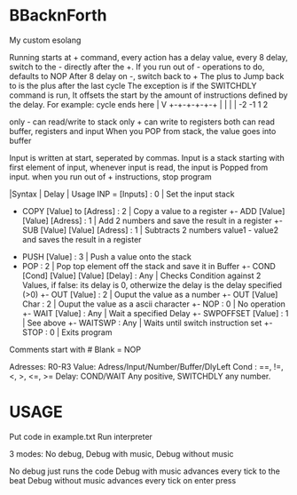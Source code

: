 # BBacknForth
My custom esolang

Running starts at + command, every action has a delay value, every 8 delay, switch to the - directly after the +.
If you run out of - operations to do, defaults to NOP
After 8 delay on -, switch back to +
The plus to Jump back to is the plus after the last cycle
The exception is if the SWITCHDLY command is run, It offsets the start by the amount of instructions defined by the delay.
For example:
cycle ends here
	    |
      V
+-+-+-+-+-+
  | |   | |
 -2 -1  1 2


only - can read/write to stack
only + can write to registers
both can read buffer, registers and input
When you POP from stack, the value goes into buffer

Input is written at start, seperated by commas. Input is a stack starting with first element of input, whenever input is read, the input is Popped from input.
when you run out of + instructions, stop program


  |Syntax                               | Delay | Usage
   INP = [Inputs]                       : 0     | Set the input stack
+  COPY [Value] to [Adress]             : 2     | Copy a value to a register
+- ADD [Value] [Value] [Adress]         : 1     | Add 2 numbers and save the result in a register
+- SUB [Value] [Value] [Adress]         : 1     | Subtracts 2 numbers value1 - value2 and saves the result in a register
-  PUSH [Value]                         : 3     | Push a value onto the stack
-  POP                                  : 2     | Pop top element off the stack and save it in Buffer
+- COND [Cond] [Value] [Value] [Delay]  : Any   | Checks Condition against 2 Values, if false: its delay is 0, otherwize the delay is the delay specified (>0)
+- OUT [Value]                          : 2     | Ouput the value as a number
+- OUT [Value] Char                     : 2     | Ouput the value as a ascii character
+- NOP                                  : 0     | No operation 
+- WAIT [Value]                         : Any   | Wait a specified Delay
+- SWPOFFSET [Value]                    : 1     | See above
+- WAITSWP                              : Any   | Waits until switch instruction set
+- STOP                                 : 0     | Exits program

Comments start with #
Blank = NOP

Adresses: R0-R3 
Value: Adress/Input/Number/Buffer/DlyLeft
Cond : ==, !=, <, >, <=, >=
Delay: COND/WAIT Any positive, SWITCHDLY any number.



# USAGE

Put code in example.txt
Run interpreter

3 modes: No debug, Debug with music, Debug without music

No debug just runs the code
Debug with music advances every tick to the beat
Debug without music advances every tick on enter press



